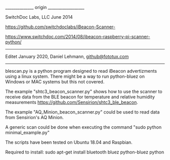 ______________ origin __________________

SwitchDoc Labs, LLC
June 2014

https://github.com/switchdoclabs/iBeacon-Scanner-

https://www.switchdoc.com/2014/08/ibeacon-raspberry-pi-scanner-python/
________________________________________

Editet January 2020, Daniel Lehmann, github@fototux.com
________________________________________

blescan.py is a python program designed to read iBeacon advertizments using a linux system. There might be a way to run python-bluez on Windows or MAC systems but this not covered.

The example "shtc3_beacon_scanner.py" shows how to use the scanner to receive data from the BLE beacon for temperature and relative humidity measurements https://github.com/Sensirion/shtc3_ble_beacon.

The example "AQ_Minion_beacon_scanner.py" could be used to read data from Sensirion's AQ Minion.

A generic scan could be done when executing the command "sudo python minimal_example.py"

The scripts have been tested on Ubuntu 18.04 and Raspbian. 

Required to install:
sudo apt-get install bluetooth bluez python-bluez python






